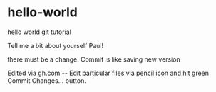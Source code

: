 hello-world
===========

hello world git tutorial

Tell me a bit about yourself Paul!

there must be a change. Commit is like saving new version

Edited via gh.com -- Edit particular files via pencil icon and hit green Commit Changes... button.
